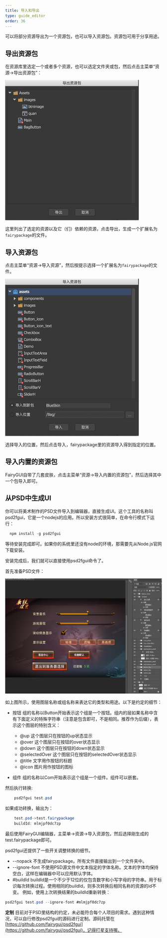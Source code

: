 ```yaml
---
title: 导入和导出
type: guide_editor
order: 36
---
```


可以将部分资源导出为一个资源包，也可以导入资源包。资源包可用于分享用途。

## 导出资源包

在资源库里选定一个或者多个资源，也可以选定文件夹或包，然后点击主菜单“资源->导出资源包”：

![](../../images/QQ20191210-140556.png)

这里列出了选定的资源以及它（们）依赖的资源，点击导出，生成一个扩展名为`fairypackage`的文件。

## 导入资源包

点击主菜单“资源->导入资源”，然后按提示选择一个扩展名为`fairypackage`的文件。

![](../../images/QQ20191210-141156.png)

选择导入的位置，然后点击导入，fairypackage里的资源导入得到指定的位置。

## 导入内置的资源包

FairyGUI自带了几套皮肤，点击主菜单“资源->导入内置的资源包”，然后选择其中一个包导入即可。

## 从PSD中生成UI

你可以将美术制作的PSD文件导入到编辑器，直接生成UI。这个工具的名称叫psd2fgui，它是一个nodejs的应用。所以安装方式很简单，在命令行模式下运行：

```csharp
  npm install -g psd2fgui
```

等待安装完成即可。如果你的系统里还没有node的环境，那需要先从Node.js官网下载安装。

安装完成后，我们就可以直接使用psd2fgui命令了。

首先准备PSD文件：

![](../../images/5b21addc0e1c6.png)

如上图所示，使用图层名称或组名称来表达它的类型和用途。以下是约定的细节：

- 按钮 组的名称以Button开始表示这个组是一个按钮。组内的层如果名称中含有下面定义的特殊字符串（注意是包含即可，不是相同。推荐作为后缀），表示这个图层的特别含义：
  - @up 这个图层只在按钮的up状态显示
  - @over 这个图层只在按钮的over状态显示
  - @down 这个图层只在按钮的down状态显示
  - @selectedOver 这个图层只在按钮的selectedOver状态显示
  - @title 文字用作按钮的标题
  - @icon 图片用作按钮的图标

- 组件 组的名称以Com开始表示这个组是一个组件。组件可以嵌套。

然后执行转换:

```csharp
    psd2fgui test.psd
```

如果成功转换，输出为：

```csharp
    test.psd->test.fairypackage
    buildId: mlmjpf0dc7zp
```

最后使用FairyGUI编辑器，主菜单->资源->导入资源包，然后选择刚生成的test.fairypackage即可。

psd2fgui还提供了一些开关调整转换的细节。

- --nopack 不生成fairypackage。所有文件直接输出到一个文件夹中。
- --ignore-font 不使用PSD源文件中文本指定的字体名称。文本的字体均保持空白，这样在编辑器中可以应用默认字体。
- #buildId buildId是一个不少于12位的仅包含数字和小写字母的字符串。用于标识每次转换过程。使用相同的buildId，则多次转换后相同名称的资源的id不变。
  例如，使用上次转换结果的buildId重新转换：
```csharp
psd2fgui test.psd --ignore-font #mlmjpf0dc7zp
```

**定制**
目前对于PSD里结构的约定，未必能符合每个人项目的需求。遇到这种情况，可以自行修改psd2fgui的源码进行定制。源码托管在[https://github.com/fairygui/psd2fgui](https://github.com/fairygui/psd2fgui)，记得打星支持喔。